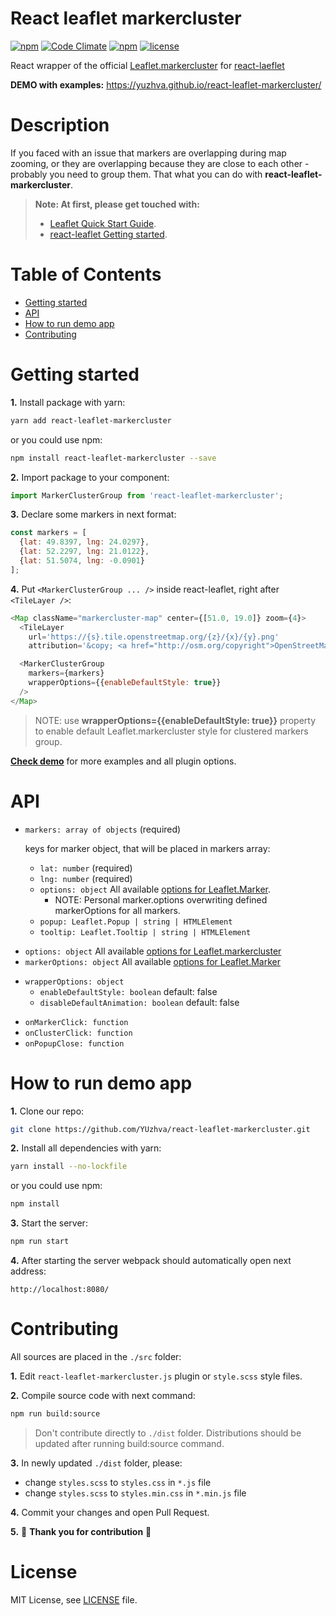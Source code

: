 # React leaflet markercluster
[![npm](https://img.shields.io/npm/v/react-leaflet-markercluster.svg)](
  https://www.npmjs.com/package/react-leaflet-markercluster)
[![Code Climate](https://codeclimate.com/github/YUzhva/react-leaflet-markercluster/badges/gpa.svg)](
  https://codeclimate.com/github/YUzhva/react-leaflet-markercluster)
[![npm](https://img.shields.io/npm/dm/react-leaflet-markercluster.svg)](
  https://www.npmjs.com/package/react-leaflet-markercluster)
[![license](https://img.shields.io/github/license/mashape/apistatus.svg?style=plastic)](#license)

React wrapper of the official [Leaflet.markercluster](
https://github.com/Leaflet/Leaflet.markercluster)
for [react-laeflet](https://github.com/PaulLeCam/react-leaflet)

**DEMO with examples:** https://yuzhva.github.io/react-leaflet-markercluster/

# Description

If you faced with an issue that markers are overlapping during map zooming, or they are
overlapping because they are close to each other - probably you need to group them.
That what you can do with **react-leaflet-markercluster**.

> **Note: At first, please get touched with:**
> - [Leaflet Quick Start Guide](
http://leafletjs.com/examples/quick-start/).
> - [react-leaflet Getting started](
https://github.com/PaulLeCam/react-leaflet/blob/master/docs/Getting%20started.md).


# Table of Contents
* [Getting started](#getting-started)
* [API](#api)
* [How to run demo app](#how-to-run-demo-app)
* [Contributing](#contributing)

# Getting started

**1.** Install package with yarn:
```bash
yarn add react-leaflet-markercluster
```
or you could use npm:
```bash
npm install react-leaflet-markercluster --save
```

**2.** Import package to your component:
```javascript
import MarkerClusterGroup from 'react-leaflet-markercluster';
```

**3.** Declare some markers in next format:
```javascript
const markers = [
  {lat: 49.8397, lng: 24.0297},
  {lat: 52.2297, lng: 21.0122},
  {lat: 51.5074, lng: -0.0901}
];
```

**4.** Put `<MarkerClusterGroup ... />` inside react-leaflet, right after `<TileLayer />`:
```javascript
<Map className="markercluster-map" center={[51.0, 19.0]} zoom={4}>
  <TileLayer
    url='https://{s}.tile.openstreetmap.org/{z}/{x}/{y}.png'
    attribution='&copy; <a href="http://osm.org/copyright">OpenStreetMap</a> contributors'/>

  <MarkerClusterGroup
    markers={markers}
    wrapperOptions={{enableDefaultStyle: true}}
  />
</Map>
```
> NOTE: use **wrapperOptions={{enableDefaultStyle: true}}** property
to enable default Leaflet.markercluster style for clustered markers group.

[**Check demo**](https://yuzhva.github.io/react-leaflet-markercluster/) for more examples
and all plugin options.

# API
* `markers: array of objects` (required)

  keys for marker object, that will be placed in markers array:
    - `lat: number` (required)
    - `lng: number` (required)
    - `options: object` All available [options for Leaflet.Marker](
      http://leafletjs.com/reference-1.0.3.html#marker-option).
      + NOTE: Personal marker.options overwriting defined markerOptions for all markers.
    - `popup: Leaflet.Popup | string | HTMLElement`
    - `tooltip: Leaflet.Tooltip | string | HTMLElement`

+ `options: object` All available [options for Leaflet.markercluster](
  https://github.com/Leaflet/Leaflet.markercluster#options)
+ `markerOptions: object` All available [options for Leaflet.Marker](
  http://leafletjs.com/reference-1.0.3.html#marker-option)
* `wrapperOptions: object`
  - `enableDefaultStyle: boolean` default: false
  - `disableDefaultAnimation: boolean` default: false
+ `onMarkerClick: function`
+ `onClusterClick: function`
+ `onPopupClose: function`

# How to run demo app
**1.** Clone our repo:
```bash
git clone https://github.com/YUzhva/react-leaflet-markercluster.git
```

**2.** Install all dependencies with yarn:
```bash
yarn install --no-lockfile
```
or you could use npm:
```bash
npm install
```

**3.** Start the server:
```bash
npm run start
```

**4.** After starting the server webpack should automatically open next address:
```
http://localhost:8080/
```

# Contributing
All sources are placed in the `./src` folder:

**1.** Edit `react-leaflet-markercluster.js` plugin or `style.scss` style files.

**2.** Compile source code with next command:
```bash
npm run build:source
```
> Don't contribute directly to `./dist` folder.
Distributions should be updated after running build:source command.

**3.** In newly updated `./dist` folder, please:
* change `styles.scss` to `styles.css` in `*.js` file
* change `styles.scss` to `styles.min.css` in `*.min.js` file

**4.** Commit your changes and open Pull Request.

**5.** :beer: **Thank you for contribution** :beer:

# License
MIT License, see [LICENSE](
  https://github.com/YUzhva/react-leaflet-markercluster/blob/master/LICENSE) file.
